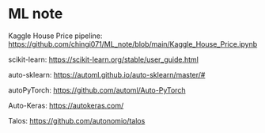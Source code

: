 # ML note

Kaggle House Price pipeline: https://github.com/chingi071/ML_note/blob/main/Kaggle_House_Price.ipynb

scikit-learn: https://scikit-learn.org/stable/user_guide.html

auto-sklearn: https://automl.github.io/auto-sklearn/master/#

autoPyTorch: https://github.com/automl/Auto-PyTorch

Auto-Keras: https://autokeras.com/

Talos: https://github.com/autonomio/talos